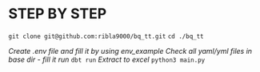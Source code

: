 # STEP BY STEP
```git clone git@github.com:ribla9000/bq_tt.git```
```cd ./bq_tt```

*Create .env file and fill it by using env_example*
*Check all yaml/yml files  in base dir - fill it*
*run* ```dbt run```
*Extract to excel* ```python3 main.py``` 


